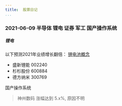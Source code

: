 ```yaml
---
title:  股票日记
...
```



### 2021-06-09 半导体 锂电 证券 军工  国产操作系统

##### 锂电
以下预测2021年业绩增长翻倍： [锂电池概念](http://finance.eastmoney.com/a/202106041949946091.html)

 - 盛新锂能 002240
 - 杉杉股份 600884
 - 德方纳米 300769

国产操作系统

> 神州数码 涨幅达到 5.x%, 原因不明